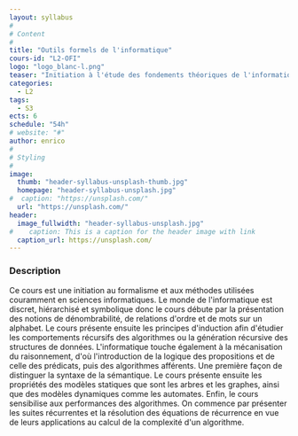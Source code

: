 ```yaml
---
layout: syllabus
#
# Content
#
title: "Outils formels de l'informatique"
cours-id: "L2-OFI"
logo: "logo_blanc-l.png"
teaser: "Initiation à l'étude des fondements théoriques de l'informatique."
categories:
  - L2
tags:
  - S3
ects: 6
schedule: "54h"
# website: "#"
author: enrico
#
# Styling
#
image:
  thumb: "header-syllabus-unsplash-thumb.jpg"
  homepage: "header-syllabus-unsplash.jpg"
#  caption: "https://unsplash.com/"
  url: "https://unsplash.com/"
header:
  image_fullwidth: "header-syllabus-unsplash.jpg"
#    caption: This is a caption for the header image with link
  caption_url: https://unsplash.com/
---
```


###  Description ###

Ce cours est une initiation au formalisme et aux méthodes utilisées couramment en sciences informatiques. Le monde de l'informatique est discret, hiérarchisé et symbolique donc le cours débute par la présentation des notions de dénombrabilité, de relations d'ordre et de mots sur un alphabet. Le cours présente ensuite les principes d'induction afin d'étudier les comportements récursifs des algorithmes ou la génération récursive des structures de données. L'informatique touche également à la mécanisation du raisonnement, d'où l'introduction de la logique des propositions et de celle des prédicats, puis des algorithmes afférents. Une première façon de distinguer la syntaxe de la sémantique. Le cours présente ensuite les propriétés des modèles statiques que sont les arbres et les graphes, ainsi que des modèles dynamiques comme les automates. Enfin, le cours sensibilise aux performances des algorithmes. On commence par présenter les suites récurrentes et la résolution des équations de récurrence en vue de leurs applications au calcul de la complexité d'un algorithme.
